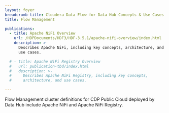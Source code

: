```yaml
---
layout: foyer
breadcrumb-title: Cloudera Data Flow for Data Hub Concepts & Use Cases
title: Flow Management

publications:
  - title: Apache NiFi Overview
    url: /HDPDocuments/HDF3/HDF-3.5.1/apache-nifi-overview/index.html
    description: >-
      Describes Apache NiFi, including key concepts, architecture, and
      use cases.

  # - title: Apache NiFi Registry Overview
  #   url: publication-tbd/index.html
  #   description: >-
  #     Describes Apache NiFi Registry, including key concepts,
  #     architecture, and use cases.

---
```


Flow Management cluster definitions for CDP Public Cloud deployed by
Data Hub include Apache NiFi and Apache NiFi Registry.
